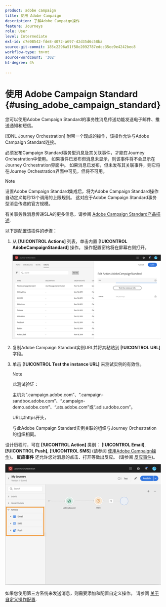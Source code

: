 ```yaml
---
product: adobe campaign
title: 使用 Adobe Campaign
description: 了解Adobe Campaign操作
feature: Journeys
role: User
level: Intermediate
exl-id: c7e08542-fde8-4072-a697-42d35d6c58ba
source-git-commit: 185c2296a51f58e2092787edcc35ee9e4242bec8
workflow-type: tm+mt
source-wordcount: '302'
ht-degree: 4%

---
```


# 使用 Adobe Campaign Standard {#using_adobe_campaign_standard}

您可以使用Adobe Campaign Standard的事务性消息传送功能发送电子邮件、推送通知和短信。

[!DNL Journey Orchestration] 附带一个现成的操作，该操作允许与Adobe Campaign Standard连接。

必须发布Campaign Standard事务型消息及其关联事件，才能在Journey Orchestration中使用。 如果事件已发布但消息未显示，则该事件将不会显示在Journey Orchestration界面中。 如果消息已发布，但未发布其关联事件，则它将在Journey Orchestration界面中可见，但将不可用。

>[!NOTE]
>
>设置Adobe Campaign Standard集成后，将为Adobe Campaign Standard操作自动定义每秒13个调用的上限规则。 这对应于Adobe Campaign Standard事务型消息传递的官方规模。
>
>有关事务性消息传递SLA的更多信息，请参阅 [Adobe Campaign Standard产品描述](https://helpx.adobe.com/legal/product-descriptions/campaign-standard.html).

以下是配置该插件的步骤：

1. 从 **[!UICONTROL Actions]** 列表，单击内置 **[!UICONTROL AdobeCampaignStandard]** 操作。 操作配置窗格将在屏幕右侧打开。

   ![](../assets/actioncampaign.png)

1. 复制Adobe Campaign Standard实例URL并将其粘贴到 **[!UICONTROL URL]** 字段。

1. 单击 **[!UICONTROL Test the instance URL]** 来测试实例的有效性。

   >[!NOTE]
   >
   >此测试验证：
   >
   >主机为“.campaign.adobe.com”、“.campaign-sandbox.adobe.com”、“.campaign-demo.adobe.com”、“.ats.adobe.com”或“.adls.adobe.com”。
   >
   >URL以https开头，
   >
   >与此Adobe Campaign Standard实例关联的组织与Journey Orchestration的组织相同。

设计历程时，可在 **[!UICONTROL Action]** 类别： **[!UICONTROL Email]**, **[!UICONTROL Push]**, **[!UICONTROL SMS]** (请参阅 [使用Adobe Campaign操作](../building-journeys/using-adobe-campaign-actions.md))。 **反应事件** 还允许您对消息的点击、打开等做出反应。 (请参阅 [反应事件](../building-journeys/reaction-events.md))。

![](../assets/journey58.png)

如果您使用第三方系统来发送消息，则需要添加和配置自定义操作。 请参阅 [关于自定义操作配置](../action/about-custom-action-configuration.md).
